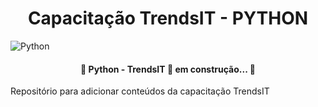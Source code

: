 <h1 align="center">Capacitação TrendsIT - PYTHON </h1>
<img alt="Python" title="#Python" src="./assets/python-alt.png" />

<h4 align="center"> 
	🚧 Python - TrendsIT 🚀 em construção... 🚧
</h4>


Repositório para adicionar conteúdos da capacitação TrendsIT
